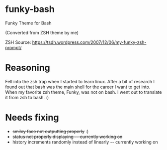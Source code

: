 # funky-bash
Funky Theme for Bash

(Converted from ZSH theme by me)

ZSH Source: https://tsdh.wordpress.com/2007/12/06/my-funky-zsh-prompt/

# Reasoning

Fell into the zsh trap when I started to learn linux. After a bit of research I found out that bash was the main shell for the career I want to get into. When my favorite zsh theme, Funky, was not on bash. I went out to translate it from zsh to bash. :)

# Needs fixing
- ~~smiley face not outputting properly~~ :)
- ~~status not properly displaying -- currently working on~~
- history increments randomly instead of linearly -- currently working on
